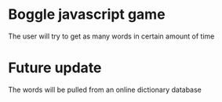 Boggle javascript game
==========

The user will try to get as many words in certain amount of time

Future update
==

The words will be pulled from an online dictionary database
